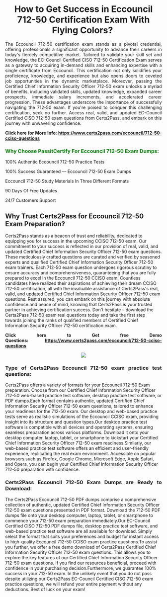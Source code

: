 <h1 style="text-align: center;"><strong>How to Get Success in Eccouncil 712-50 Certification Exam With Flying Colors? </strong></h1>

<p style="text-align: justify;">The Eccouncil 712-50 certification exam stands as a pivotal credential, offering professionals a significant opportunity to advance their careers in today's fiercely competitive market. Tailored to validate your skill set and knowledge, the EC-Council Certified CISO 712-50 Certification Exam serves as a gateway to acquiring in-demand skills and enhancing expertise with a single certificate from Eccouncil. This certification not only solidifies your proficiency, knowledge, and experience but also opens doors to coveted job opportunities in the dynamic marketplace. Moreover, passing the Certified Chief Information Security Officer 712-50 exam unlocks a myriad of benefits, including validated skills, updated knowledge, expanded career prospects, immediate salary increments, and accelerated career progression. These advantages underscore the importance of successfully navigating the 712-50 exam. If you're poised to conquer this challenging certification, seek no further. Access real, valid, and updated EC-Council Certified CISO 712-50 exam questions from Certs2Pass, and embark on this journey with unwavering confidence.</p>

<p style="text-align: justify;"><strong>Click here for More Info: <a href="https://www.certs2pass.com/eccouncil/712-50-cciso-questions">https://www.certs2pass.com/eccouncil/712-50-cciso-questions</a></strong></p>

<h3><strong><span style="display:block; color:Green;">Why Choose PassitCertify For Eccouncil 712-50 Exam Dumps: </span></strong></h3>

<p style="text-align: justify;">100% Authentic Eccouncil 712-50 Practice Tests</p>

<p style="text-align: justify;">100% Success Guaranteed — Eccouncil 712-50 Exam Dumps</p>

<p style="text-align: justify;">Eccouncil 712-50 Study Materials In Three Different Formats</p>

<p style="text-align: justify;">90 Days Of Free Updates</p>

<p style="text-align: justify;">24/7 Customers Support</p>

<h2><strong>Why Trust Certs2Pass for Eccouncil 712-50 Exam Preparation?</strong></h2>

<p>Certs2Pass stands as a beacon of trust and reliability, dedicated to equipping you for success in the upcoming CCISO 712-50 exam. Our commitment to your success is reflected in our provision of real, valid, and updated Certified Chief Information Security Officer 712-50 exam questions. These meticulously crafted questions are curated and verified by seasoned experts and qualified Certified Chief Information Security Officer 712-50 exam trainers. Each 712-50 exam question undergoes rigorous scrutiny to ensure accuracy and comprehensiveness, guaranteeing that you are fully prepared to excel in the Eccouncil 712-50 CCISO exam. Countless candidates have realized their aspirations of achieving their dream CCISO 712-50 certification, all with the invaluable assistance of Certs2Pass's real, valid, and updated Certified Chief Information Security Officer 712-50 exam questions. Rest assured, you can embark on this journey with absolute confidence and peace of mind, knowing that Certs2Pass is your trusted partner in achieving certification success. Don't hesitate – download the Certs2Pass 712-50 exam real questions today and take the first step towards joining the ranks of qualified members of Certified Chief Information Security Officer 712-50 certification exam.</p>

<p style="text-align: justify;"><strong>Click here to Get free Demo Questions: <a href="https://www.certs2pass.com/eccouncil/712-50-cciso-questions">https://www.certs2pass.com/eccouncil/712-50-cciso-questions</a></strong></p>

<p style="text-align: center;"><img src="https://i.imgur.com/8DtcaoZ.jpg" /></p>

<h3 style="text-align: justify;"><strong>Type of Certs2Pass Eccouncil 712-50 exam practice test questions:</strong></h3>

<p>Certs2Pass offers a variety of formats for your Eccouncil 712-50 Exam preparation. Choose from our Certified Chief Information Security Officer 712-50 web-based practice test software, desktop practice test software, or PDF dumps.Each format contains authentic, updated Certified Chief Information Security Officer 712-50 exam questions, tailored to enhance your readiness for the 712-50 exam. Our desktop and web-based practice tests serve as realistic simulations of the Eccouncil CCISO exam, providing insight into its structure and question types.Our desktop practice test software is compatible with all devices and operating systems, ensuring seamless preparation across various platforms. Download it onto your desktop computer, laptop, tablet, or smartphone to kickstart your Certified Chief Information Security Officer 712-50 exam readiness.Similarly, our web-based practice test software offers an efficient and user-friendly experience, replicating the real exam environment. Accessible on popular browsers such as Firefox, Google Chrome, Microsoft Edge, Apple Safari, and Opera, you can begin your Certified Chief Information Security Officer 712-50 preparation with confidence.</p>

<h3 style="text-align: justify;"><strong>Certs2Pass Eccouncil 712-50 Exam Dumps are Ready to Download:</strong></h3>

<p>The Certs2Pass Eccouncil 712-50 PDF dumps comprise a comprehensive collection of authentic, updated Certified Chief Information Security Officer 712-50 exam questions presented in PDF format. Download the 712-50 PDF dumps file onto your desktop computer, laptop, tablet, or smartphone to commence your 712-50 exam preparation immediately.Our EC-Council Certified CISO 712-50 PDF dumps file, desktop practice test software, and web-based practice test software are all available for download. Simply select the format that suits your preferences and budget for instant access to high-quality Eccouncil 712-50 CCISO exam practice questions.To assist you further, we offer a free demo download of Certs2Pass Certified Chief Information Security Officer 712-50 exam questions. This allows you to explore the key features of our Certified Chief Information Security Officer 712-50 exam questions. If you find our resources beneficial, proceed with confidence in your purchasing decision.Furthermore, we guarantee 100% success in your 712-50 exam. In the unlikely event that you do not pass despite utilizing our Certs2Pass EC-Council Certified CISO 712-50 exam practice questions, we will refund your entire payment without any deductions. Best of luck on your exam!</p>
